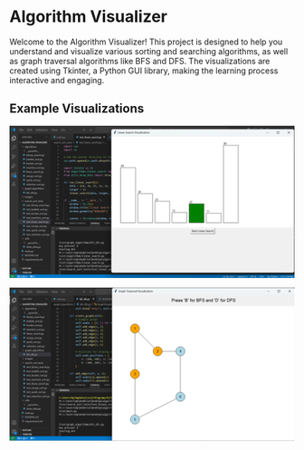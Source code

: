 # Algorithm Visualizer

Welcome to the Algorithm Visualizer! This project is designed to help you understand and visualize various sorting and searching algorithms, as well as graph traversal algorithms like BFS and DFS. The visualizations are created using Tkinter, a Python GUI library, making the learning process interactive and engaging.

## Example Visualizations

![Linear Search Visualization](images/image_linear_search.png)

![BFS and DFS Visualization](images/image_bfs_dfs.png)

